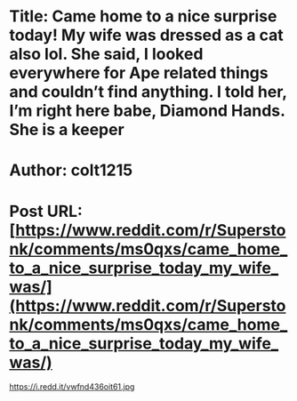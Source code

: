# Title: Came home to a nice surprise today! My wife was dressed as a cat also lol. She said, I looked everywhere for Ape related things and couldn’t find anything. I told her, I’m right here babe, Diamond Hands. She is a keeper
# Author: colt1215
# Post URL: [https://www.reddit.com/r/Superstonk/comments/ms0qxs/came_home_to_a_nice_surprise_today_my_wife_was/](https://www.reddit.com/r/Superstonk/comments/ms0qxs/came_home_to_a_nice_surprise_today_my_wife_was/)


https://i.redd.it/vwfnd436oit61.jpg